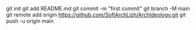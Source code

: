 git init
git add README.md
git commit -m "first commit"
git branch -M main
git remote add origin https://github.com/SoftArchLizh/ArchIdeology.git
git push -u origin main